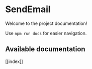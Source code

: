 # SendEmail

Welcome to the project documentation!

Use `npm run docs` for easier navigation.

## Available documentation

[[index]]
